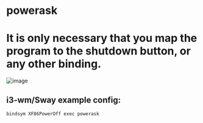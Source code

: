 # powerask
# It is only necessary that you map the program to the shutdown button, or any other binding. 

![image](https://user-images.githubusercontent.com/89428643/157152098-43f1435b-efb9-485f-bc8f-b7c28301ad07.png)


## i3-wm/Sway example config:
`bindsym XF86PowerOff exec powerask`
